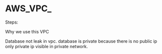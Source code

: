 # AWS_VPC_

Steps:

Why we use this VPC

Database not leak in vpc. database is private because there is no public ip only private ip visible in private network.
